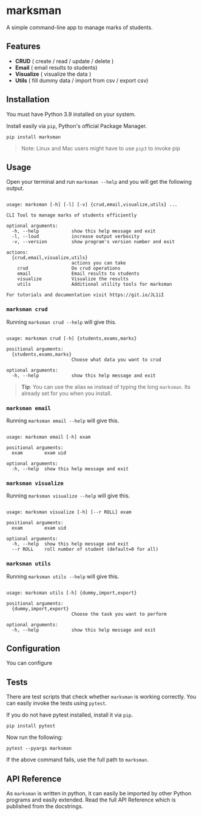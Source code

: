 # marksman

A simple command-line app to manage marks of students.

## Features

- **CRUD** ( create / read / update / delete )
- **Email** ( email results to students)
- **Visualize** ( visualize the data )
- **Utils** ( fill dummy data / import from csv / export csv)

## Installation

You must have Python 3.9 installed on your system.

Install easily via `pip`, Python's official Package Manager.

```shell
pip install marksman
```

>Note: Linux and Mac users might have to use `pip3` to invoke pip

## Usage

Open your terminal and run `marksman --help` and you will get the following output.

```shell

usage: marksman [-h] [-l] [-v] {crud,email,visualize,utils} ...

CLI Tool to manage marks of students efficiently

optional arguments:
  -h, --help            show this help message and exit
  -l, --loud            increase output verbosity
  -v, --version         show program's version number and exit

actions:
  {crud,email,visualize,utils}
                        actions you can take
    crud                Do crud operations
    email               Email results to students
    visualize           Visualize the results
    utils               Additional utility tools for marksman

For tutorials and documentation visit https://git.io/JL1iI 
```

### `marksman crud`

Running `marksman crud --help` will give this.

```shell

usage: marksman crud [-h] {students,exams,marks}

positional arguments:
  {students,exams,marks}
                        Choose what data you want to crud

optional arguments:
  -h, --help            show this help message and exit
```

> **Tip**: You can use the alias `mm` instead of typing the long `marksman`. Its already set for you when you install.

### `marksman email`

Running `marksman email --help` will give this.

```shell

usage: marksman email [-h] exam

positional arguments:
  exam        exam uid

optional arguments:
  -h, --help  show this help message and exit
```

### `marksman visualize`

Running `marksman visualize --help` will give this.

```shell

usage: marksman visualize [-h] [--r ROLL] exam

positional arguments:
  exam        exam uid

optional arguments:
  -h, --help  show this help message and exit
  --r ROLL    roll number of student (default=0 for all)
```

### `marksman utils`

Running `marksman utils --help` will give this.

```shell

usage: marksman utils [-h] {dummy,import,export}

positional arguments:
  {dummy,import,export}
                        Choose the task you want to perform

optional arguments:
  -h, --help            show this help message and exit
```

## Configuration

You can configure

## Tests

There are test scripts that check whether `marksman` is working correctly. You can easily invoke the tests using `pytest`.

If you do not have pytest installed, install it via `pip`.

```shell
pip install pytest
```

Now run the following:

```shell
pytest --pyargs marksman
```

If the above command fails, use the full path to `marksman`.

## API Reference

As `marksman` is written in python, it can easily be imported by other Python programs and easily extended. Read the full API Reference which is published from the docstrings.
